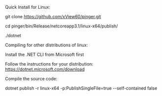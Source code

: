 Quick Install for Linux:

git clone https://github.com/xView60/pinger.git

cd pinger/bin/Release/netcoreapp3.1/linux-x64/publish/

./dotnet

Compiling for other distributions of linux:

Install the .NET CLI from Microsoft first

Follow the instructions for your distribution: https://dotnet.microsoft.com/download

Compile the source code:

dotnet publish -r linux-x64 -p:PublishSingleFile=true --self-contained false